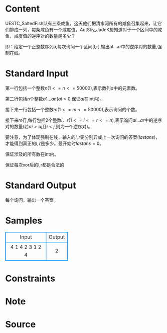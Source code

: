 
# Content

UESTC_SaltedFish队有三条咸鱼，这天他们把清水河所有的咸鱼召集起来，让它们排成一列，每条咸鱼有一个咸度值，AutSky_JadeK想知道对于一个区间中的咸鱼，咸度值的逆序对的数量是多少？

即：给定一个正整数序列a,每次询问一个区间[l,r],输出al...ar中的逆序对的数量,强制在线。

# Standard Input

第一行包括一个整数$n(1<=n<=50000)$,表示数列$a$中的元素数。

第二行包括$n$个整数$a1...an$($ai>0$,保证$ai$在int内)。

接下来一行包括一个整数$m(1<=m<=50000)$,表示询问的个数。

接下来$m$行,每行包括$2$个整数$l、r(1<=l<=r<=n)$,表示询问$al...ar$中的逆序对的数量(若$ai>aj$且$i<j$,则为一个逆序对)。

要注意，为了体现强制在线，输入的$l,r$要分别异或上一次询问的答案($lastans$)，才能得到真正的$l,r$是多少。最开始时$lastans=0$。

保证涉及的所有数在int内。

保证每次xor后的l,r都是合法的

# Standard Output

每个询问，输出一个答案。

# Samples

<style>
        table,table tr th, table tr td { border:1px solid #0094ff; }
        table { width: 200px; min-height: 25px; line-height: 25px; text-align: center; border-collapse: collapse;}   
    </style>
<table>
	<tr>
		<td>Input</td>
		<td>Output</td>
	</tr>
<tr><td>4
1 4 2 3
1
2 4
</td><td>2
</td></tr></table>


# Constraints



# Note



# Source


